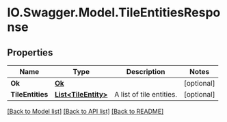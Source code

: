# IO.Swagger.Model.TileEntitiesResponse
## Properties

Name | Type | Description | Notes
------------ | ------------- | ------------- | -------------
**Ok** | [**Ok**](Ok.md) |  | [optional] 
**TileEntities** | [**List&lt;TileEntity&gt;**](TileEntity.md) | A list of tile entities. | [optional] 

[[Back to Model list]](../README.md#documentation-for-models) [[Back to API list]](../README.md#documentation-for-api-endpoints) [[Back to README]](../README.md)

